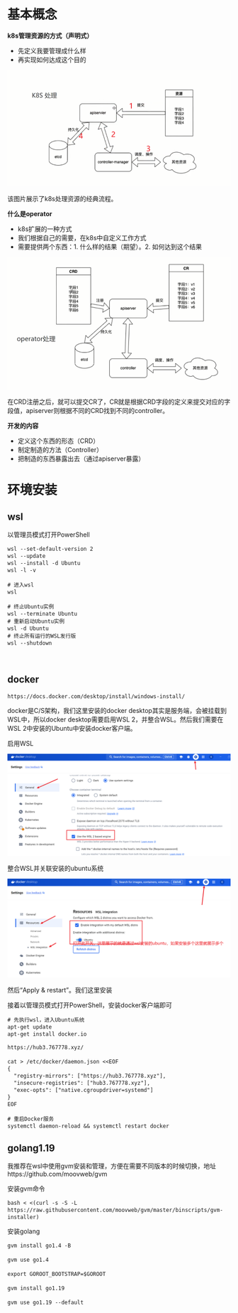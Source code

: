 # 基本概念

**k8s管理资源的方式（声明式）**

- 先定义我要管理成什么样
- 再实现如何达成这个目的

<img src="image/image-20240812220120724.png" alt="image-20240812220120724" style="zoom: 67%;" />

该图片展示了k8s处理资源的经典流程。

**什么是operator**

- k8s扩展的一种方式
- 我们根据自己的需要，在k8s中自定义工作方式
- 需要提供两个东西：1. 什么样的结果（期望）。2. 如何达到这个结果

<img src="image/image-20240812220711600.png" alt="image-20240812220711600" style="zoom: 67%;" />

在CRD注册之后，就可以提交CR了，CR就是根据CRD字段的定义来提交对应的字段值，apiserver则根据不同的CRD找到不同的controller。



**开发的内容**

- 定义这个东西的形态（CRD）
- 制定制造的方法（Controller）
- 把制造的东西暴露出去（通过apiserver暴露）



# 环境安装

## wsl

以管理员模式打开PowerShell

```shell
wsl --set-default-version 2
wsl --update
wsl --install -d Ubuntu
wsl -l -v

# 进入wsl
wsl

# 终止Ubuntu实例
wsl --terminate Ubuntu
# 重新启动Ubuntu实例
wsl -d Ubuntu
# 终止所有运行的WSL发行版
wsl --shutdown



```



## docker

```
https://docs.docker.com/desktop/install/windows-install/
```

docker是C/S架构，我们这里安装的docker desktop其实是服务端，会被挂载到WSL中，所以docker desktop需要启用WSL 2，并整合WSL。然后我们需要在WSL 2中安装的Ubuntu中安装docker客户端。

启用WSL

<img src="image/image-20240813065021202.png" alt="image-20240813065021202" style="zoom:67%;" />

整合WSL并关联安装的ubuntu系统

<img src="image/image-20240813065610108.png" alt="image-20240813065610108" style="zoom:67%;" />

然后“Apply & restart”。我们这里安装

接着以管理员模式打开PowerShell，安装docker客户端即可

```shell
# 先执行wsl，进入Ubuntu系统
apt-get update
apt-get install docker.io
```



```
https://hub3.767778.xyz/

cat > /etc/docker/daemon.json <<EOF
{
  "registry-mirrors": ["https://hub3.767778.xyz"],
  "insecure-registries": ["hub3.767778.xyz"],
  "exec-opts": ["native.cgroupdriver=systemd"]
}
EOF

# 重启Docker服务
systemctl daemon-reload && systemctl restart docker

```



## golang1.19

我推荐在wsl中使用gvm安装和管理，方便在需要不同版本的时候切换，地址https://github.com/moovweb/gvm

安装gvm命令

```
bash < <(curl -s -S -L https://raw.githubusercontent.com/moovweb/gvm/master/binscripts/gvm-installer)
```



安装golang

```
gvm install go1.4 -B

gvm use go1.4

export GOROOT_BOOTSTRAP=$GOROOT

gvm install go1.19

gvm use go1.19 --default
```

